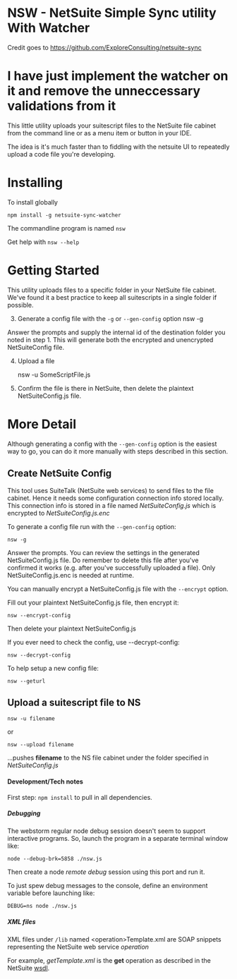 NSW - NetSuite Simple Sync utility With Watcher
===============================================
Credit goes to https://github.com/ExploreConsulting/netsuite-sync

I have just implement the watcher on it and remove the unneccessary validations from it
==============================
This little utility uploads your suitescript files to the NetSuite file cabinet from the command line or as a
 menu item or button in your IDE.

The idea is it's much faster than to fiddling with the netsuite UI to repeatedly upload a code file you're developing.

# Installing

To install globally

    npm install -g netsuite-sync-watcher

The commandline program is named `nsw`

Get help with `nsw --help`

# Getting Started
This utility uploads files to a specific folder in your NetSuite file cabinet. We've found it a best practice to keep
all suitescripts in a single folder if possible.

3. Generate a config file with the `-g` or `--gen-config` option
    nsw -g

Answer the prompts and supply the internal id of the destination folder you noted in step 1. This will generate both
the encrypted and unencrypted NetSuiteConfig file.

4. Upload a file


    nsw -u SomeScriptFile.js

5. Confirm the file is there in NetSuite, then delete the plaintext NetSuiteConfig.js file.

# More Detail
Although generating a config with the `--gen-config` option is the easiest way to go, you can do it more
manually with steps described in this section.

## Create NetSuite Config
This tool uses SuiteTalk (NetSuite web services) to send files to the file cabinet. Hence it needs some configuration
connection info stored locally. This connection info is stored in a file named *NetSuiteConfig.js* which is encrypted
to *NetSuiteConfig.js.enc*

To generate a config file run with the `--gen-config` option:

    nsw -g

Answer the prompts. You can review the settings in the generated NetSuiteConfig.js file. Do remember to delete this file
after you've confirmed it works (e.g. after you've successfully uploaded a file). Only NetSuiteConfig.js.enc is needed at
runtime.

You can manually encrypt a NetSuiteConfig.js file with the `--encrypt` option.

Fill out your plaintext NetSuiteConfig.js file, then encrypt it:

    nsw --encrypt-config

Then delete your plaintext NetSuiteConfig.js

If you ever need to check the config, use --decrypt-config:

    nsw --decrypt-config

To help setup a new config file:

    nsw --geturl

## Upload a suitescript file to NS

    nsw -u filename
or


    nsw --upload filename


...pushes __filename__ to the NS file cabinet under the folder specified in _NetSuiteConfig.js_


#### Development/Tech notes

First step: `npm install` to pull in all dependencies.



##### Debugging

The webstorm regular node debug session doesn't seem to support interactive programs. So, launch the program in a 
separate terminal window like:

    node --debug-brk=5858 ./nsw.js 
    
Then create a node _remote debug_ session using this port and run it.

To just spew debug messages to the console, define an environment variable before launching like:

    DEBUG=ns node ./nsw.js

##### XML files
XML files under `/lib` named \<operation\>Template.xml are SOAP snippets representing the NetSuite web service _operation_

For example, _getTemplate.xml_ is the **get** operation as described in the NetSuite [wsdl](https://webservices.netsuite.com/wsdl/v2014_2_0/netsuite.wsdl).




